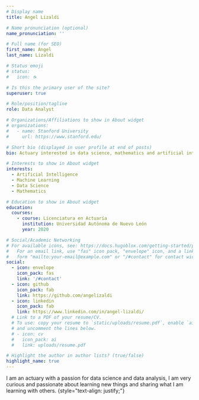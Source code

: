 ```yaml
---
# Display name
title: Angel Lizaldi

# Name pronunciation (optional)
name_pronunciation: ''

# Full name (for SEO)
first_name: Angel
last_name: Lizaldi

# Status emoji
# status:
#   icon: ☕️

# Is this the primary user of the site?
superuser: true

# Role/position/tagline
role: Data Analyst

# Organizations/Affiliations to show in About widget
# organizations:
#   - name: Stanford University
#     url: https://www.stanford.edu/

# Short bio (displayed in user profile at end of posts)
bio: Actuary interested in data science, mathematics and artificial intelligence.

# Interests to show in About widget
interests:
  - Artificial Intelligence
  - Machine Learning
  - Data Science
  - Mathematics

# Education to show in About widget
education:
  courses:
    - course: Licenciatura en Actuaría
      institution: Universidad Autónoma de Nuevo León
      year: 2020

# Social/Academic Networking
# For available icons, see: https://docs.hugoblox.com/getting-started/page-builder/#icons
#   For an email link, use "fas" icon pack, "envelope" icon, and a link in the
#   form "mailto:your-email@example.com" or "/#contact" for contact widget.
social:
  - icon: envelope
    icon_pack: fas
    link: '/#contact'
  - icon: github
    icon_pack: fab
    link: https://github.com/angelizaldi
  - icon: linkedin
    icon_pack: fab
    link: https://www.linkedin.com/in/angel-lizaldi/
  # Link to a PDF of your resume/CV.
  # To use: copy your resume to `static/uploads/resume.pdf`, enable `ai` icons in `params.yaml`,
  # and uncomment the lines below.
  # - icon: cv
  #   icon_pack: ai
  #   link: uploads/resume.pdf

# Highlight the author in author lists? (true/false)
highlight_name: true
---
```


I am an actuary with a passion for data science and data analysis, I am very curious and passionate about learning new things and sharing what I am learning with others.
{style="text-align: justify;"}
